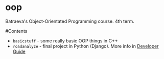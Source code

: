 oop
===

Batraeva's Object-Orientated Programming course. 4th term.

#Contents

* `basicstuff` - some really basic OOP things in C++
* `roadanalyze` - final project in Python (Django). More info in [Developer Guide](roadanalyze/devguide.md)
